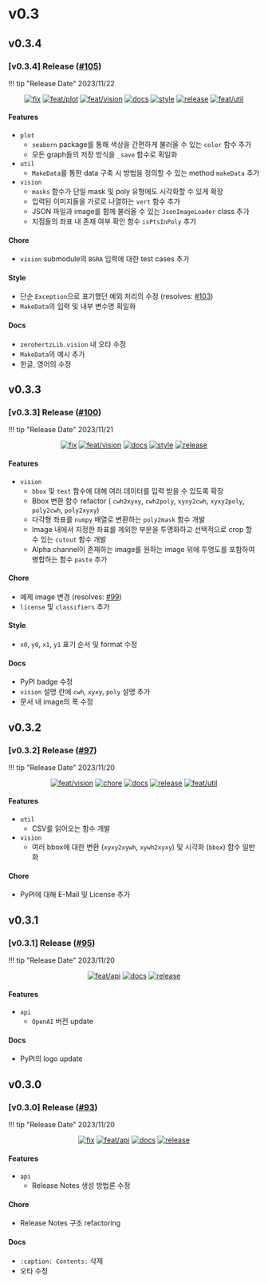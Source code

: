 # v0.3

## v0.3.4

<h3>[v0.3.4] Release (<a href=https://github.com/Zerohertz/zerohertzLib/pull/105>#105</a>)</h3>

!!! tip "Release Date"
    2023/11/22

<p align="center">
<a href="https://github.com/Zerohertz/zerohertzLib/pulls?q=is:pr label:fix"><img src="https://img.shields.io/badge/fix-d73a4a?style=flat-square&logo=github" alt="fix"/></a>
<a href="https://github.com/Zerohertz/zerohertzLib/pulls?q=is:pr label:feat/plot"><img src="https://img.shields.io/badge/feat/plot-968B14?style=flat-square&logo=github" alt="feat/plot"/></a>
<a href="https://github.com/Zerohertz/zerohertzLib/pulls?q=is:pr label:feat/vision"><img src="https://img.shields.io/badge/feat/vision-D1F9CB?style=flat-square&logo=github" alt="feat/vision"/></a>
<a href="https://github.com/Zerohertz/zerohertzLib/pulls?q=is:pr label:docs"><img src="https://img.shields.io/badge/docs-E1B40A?style=flat-square&logo=github" alt="docs"/></a>
<a href="https://github.com/Zerohertz/zerohertzLib/pulls?q=is:pr label:style"><img src="https://img.shields.io/badge/style-03A17F?style=flat-square&logo=github" alt="style"/></a>
<a href="https://github.com/Zerohertz/zerohertzLib/pulls?q=is:pr label:release"><img src="https://img.shields.io/badge/release-00FF00?style=flat-square&logo=github" alt="release"/></a>
<a href="https://github.com/Zerohertz/zerohertzLib/pulls?q=is:pr label:feat/util"><img src="https://img.shields.io/badge/feat/util-DEBEAA?style=flat-square&logo=github" alt="feat/util"/></a>
</p>


<h4>Features</h4>

+ `plot`
    + `seaborn` package를 통해 색상을 간편하게 불러올 수 있는 `color` 함수 추가
    + 모든 graph들의 저장 방식을 `_save` 함수로 획일화
+ `util`
    + `MakeData`를 통한 data 구축 시 방법을 정의할 수 있는 method `makeData` 추가
+ `vision`
    + `masks` 함수가 단일 mask 및 poly 유형에도 시각화할 수 있게 확장
    + 입력된 이미지들을 가로로 나열하는 `vert` 함수 추가
    + JSON 파일과 image를 함께 불러올 수 있는 `JsonImageLoader` class 추가
    + 지점들의 좌표 내 존재 여부 확인 함수 `isPtsInPoly` 추가

<h4>Chore</h4>

+ `vision` submodule의 `BGRA` 입력에 대한 test cases 추가

<h4>Style</h4>

+ 단순 `Exception`으로 표기했던 예외 처리의 수정 (resolves: <a href="https://github.com/Zerohertz/zerohertzLib/issues/103">#103</a>)
+ `MakeData`의 입력 및 내부 변수명 획일화

<h4>Docs</h4>

+ `zerohertzLib.vision` 내 오타 수정
+ `MakeData`의 예시 추가
+ 한글, 영어의 수정

## v0.3.3

<h3>[v0.3.3] Release (<a href=https://github.com/Zerohertz/zerohertzLib/pull/100>#100</a>)</h3>

!!! tip "Release Date"
    2023/11/21

<p align="center">
<a href="https://github.com/Zerohertz/zerohertzLib/pulls?q=is:pr label:fix"><img src="https://img.shields.io/badge/fix-d73a4a?style=flat-square&logo=github" alt="fix"/></a>
<a href="https://github.com/Zerohertz/zerohertzLib/pulls?q=is:pr label:feat/vision"><img src="https://img.shields.io/badge/feat/vision-D1F9CB?style=flat-square&logo=github" alt="feat/vision"/></a>
<a href="https://github.com/Zerohertz/zerohertzLib/pulls?q=is:pr label:docs"><img src="https://img.shields.io/badge/docs-E1B40A?style=flat-square&logo=github" alt="docs"/></a>
<a href="https://github.com/Zerohertz/zerohertzLib/pulls?q=is:pr label:style"><img src="https://img.shields.io/badge/style-03A17F?style=flat-square&logo=github" alt="style"/></a>
<a href="https://github.com/Zerohertz/zerohertzLib/pulls?q=is:pr label:release"><img src="https://img.shields.io/badge/release-00FF00?style=flat-square&logo=github" alt="release"/></a>
</p>


<h4>Features</h4>

+ `vision`
    + `bbox` 및 `text` 함수에 대해 여러 데이터를 입력 받을 수 있도록 확장
    + Bbox 변환 함수 refactor ( `cwh2xyxy`, `cwh2poly`, `xyxy2cwh`, `xyxy2poly`, `poly2cwh`, `poly2xyxy`)
    + 다각형 좌표를 `numpy` 배열로 변환하는 `poly2mask` 함수 개발
    + Image 내에서 지정한 좌표를 제외한 부분을 투명화하고 선택적으로 crop 할 수 있는 `cutout` 함수 개발
    + Alpha channel이 존재하는 image를 원하는 image 위에 투명도를 포함하여 병합하는 함수 `paste` 추가

<h4>Chore</h4>

+ 예제 image 변경 (resolves: <a href="https://github.com/Zerohertz/zerohertzLib/issues/99">#99</a>)
+ `license` 및 `classifiers` 추가

<h4>Style</h4>

+ `x0`, `y0`, `x1`, `y1` 표기 순서 및 format 수정

<h4>Docs</h4>

+ PyPI badge 수정
+ `vision` 설명 란에 `cwh`, `xyxy`, `poly` 설명 추가
+ 문서 내 image의 폭 수정

## v0.3.2

<h3>[v0.3.2] Release (<a href=https://github.com/Zerohertz/zerohertzLib/pull/97>#97</a>)</h3>

!!! tip "Release Date"
    2023/11/20

<p align="center">
<a href="https://github.com/Zerohertz/zerohertzLib/pulls?q=is:pr label:feat/vision"><img src="https://img.shields.io/badge/feat/vision-D1F9CB?style=flat-square&logo=github" alt="feat/vision"/></a>
<a href="https://github.com/Zerohertz/zerohertzLib/pulls?q=is:pr label:chore"><img src="https://img.shields.io/badge/chore-fef2c0?style=flat-square&logo=github" alt="chore"/></a>
<a href="https://github.com/Zerohertz/zerohertzLib/pulls?q=is:pr label:docs"><img src="https://img.shields.io/badge/docs-E1B40A?style=flat-square&logo=github" alt="docs"/></a>
<a href="https://github.com/Zerohertz/zerohertzLib/pulls?q=is:pr label:release"><img src="https://img.shields.io/badge/release-00FF00?style=flat-square&logo=github" alt="release"/></a>
<a href="https://github.com/Zerohertz/zerohertzLib/pulls?q=is:pr label:feat/util"><img src="https://img.shields.io/badge/feat/util-DEBEAA?style=flat-square&logo=github" alt="feat/util"/></a>
</p>


<h4>Features</h4>

+ `util`
    + CSV를 읽어오는 함수 개발
+ `vision`
    + 여러 bbox에 대한 변환 (`xyxy2xywh`, `xywh2xyxy`) 및 시각화 (`bbox`) 함수 일반화

<h4>Chore</h4>

+ PyPI에 대해 E-Mail 및 License 추가

## v0.3.1

<h3>[v0.3.1] Release (<a href=https://github.com/Zerohertz/zerohertzLib/pull/95>#95</a>)</h3>

!!! tip "Release Date"
    2023/11/20

<p align="center">
<a href="https://github.com/Zerohertz/zerohertzLib/pulls?q=is:pr label:feat/api"><img src="https://img.shields.io/badge/feat/api-541B9A?style=flat-square&logo=github" alt="feat/api"/></a>
<a href="https://github.com/Zerohertz/zerohertzLib/pulls?q=is:pr label:docs"><img src="https://img.shields.io/badge/docs-E1B40A?style=flat-square&logo=github" alt="docs"/></a>
<a href="https://github.com/Zerohertz/zerohertzLib/pulls?q=is:pr label:release"><img src="https://img.shields.io/badge/release-00FF00?style=flat-square&logo=github" alt="release"/></a>
</p>


<h4>Features</h4>

+ `api`
    + `OpenAI` 버전 update

<h4>Docs</h4>

+ PyPI의 logo update

## v0.3.0

<h3>[v0.3.0] Release (<a href=https://github.com/Zerohertz/zerohertzLib/pull/93>#93</a>)</h3>

!!! tip "Release Date"
    2023/11/20

<p align="center">
<a href="https://github.com/Zerohertz/zerohertzLib/pulls?q=is:pr label:fix"><img src="https://img.shields.io/badge/fix-d73a4a?style=flat-square&logo=github" alt="fix"/></a>
<a href="https://github.com/Zerohertz/zerohertzLib/pulls?q=is:pr label:feat/api"><img src="https://img.shields.io/badge/feat/api-541B9A?style=flat-square&logo=github" alt="feat/api"/></a>
<a href="https://github.com/Zerohertz/zerohertzLib/pulls?q=is:pr label:docs"><img src="https://img.shields.io/badge/docs-E1B40A?style=flat-square&logo=github" alt="docs"/></a>
<a href="https://github.com/Zerohertz/zerohertzLib/pulls?q=is:pr label:release"><img src="https://img.shields.io/badge/release-00FF00?style=flat-square&logo=github" alt="release"/></a>
</p>


<h4>Features</h4>

+ `api`
    + Release Notes 생성 방법론 수정

<h4>Chore</h4>

+ Release Notes 구조 refactoring

<h4>Docs</h4>

+ `:caption: Contents:` 삭제
+ 오타 수정

